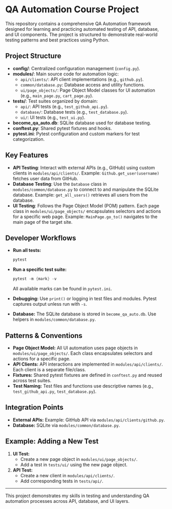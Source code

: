 # QA Automation Course Project

This repository contains a comprehensive QA Automation framework designed for learning and practicing automated testing of API, database, and UI components. The project is structured to demonstrate real-world testing patterns and best practices using Python.

## Project Structure

- **config/**: Centralized configuration management (`config.py`).
- **modules/**: Main source code for automation logic:
	- `api/clients/`: API client implementations (e.g., `github.py`).
	- `common/database.py`: Database access and utility functions.
	- `ui/page_objects/`: Page Object Model classes for UI automation (e.g., `main_page.py`, `cart_page.py`).
- **tests/**: Test suites organized by domain:
	- `api/`: API tests (e.g., `test_github_api.py`).
	- `database/`: Database tests (e.g., `test_database.py`).
	- `ui/`: UI tests (e.g., `test_ui.py`).
- **become_qa_auto.db**: SQLite database used for database testing.
- **conftest.py**: Shared pytest fixtures and hooks.
- **pytest.ini**: Pytest configuration and custom markers for test categorization.

## Key Features

- **API Testing**: Interact with external APIs (e.g., GitHub) using custom clients in `modules/api/clients/`. Example: `Github.get_user(username)` fetches user data from GitHub.
- **Database Testing**: Use the `Database` class in `modules/common/database.py` to connect to and manipulate the SQLite database. Example: `get_all_users()` retrieves all users from the database.
- **UI Testing**: Follows the Page Object Model (POM) pattern. Each page class in `modules/ui/page_objects/` encapsulates selectors and actions for a specific web page. Example: `MainPage.go_to()` navigates to the main page of the target site.

## Developer Workflows

- **Run all tests:**
	```powershell
	pytest
	```
- **Run a specific test suite:**
	```powershell
	pytest -m {mark} -v
	```
	All available marks can be found in `pytest.ini`.

- **Debugging:**
	Use `print()` or logging in test files and modules. Pytest captures output unless run with `-s`.

- **Database:**
	The SQLite database is stored in `become_qa_auto.db`. Use helpers in `modules/common/database.py`.

## Patterns & Conventions

- **Page Object Model:** All UI automation uses page objects in `modules/ui/page_objects/`. Each class encapsulates selectors and actions for a specific page.
- **API Clients:** API interactions are implemented in `modules/api/clients/`. Each client is a separate file/class.
- **Fixtures:** Shared pytest fixtures are defined in `conftest.py` and reused across test suites.
- **Test Naming:** Test files and functions use descriptive names (e.g., `test_github_api.py`, `test_database.py`).

## Integration Points

- **External APIs:** Example: GitHub API via `modules/api/clients/github.py`.
- **Database:** SQLite via `modules/common/database.py`.

## Example: Adding a New Test

1. **UI Test:**
	 - Create a new page object in `modules/ui/page_objects/`.
	 - Add a test in `tests/ui/` using the new page object.
2. **API Test:**
	 - Create a new client in `modules/api/clients/`.
	 - Add corresponding tests in `tests/api/`.

---

This project demonstrates my skills in testing and understanding QA automation processes across API, database, and UI layers.
